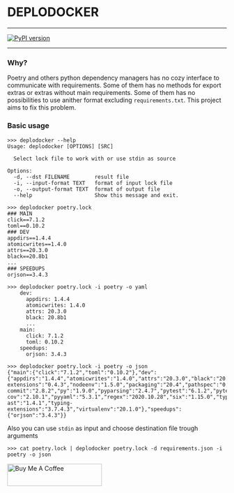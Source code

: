 # DEPLODOCKER
___________
[![PyPI version](https://badge.fury.io/py/deplodocker.svg)](https://badge.fury.io/py/deplodocker)
___________

### Why?

Poetry and others python dependency managers has no cozy interface to communicate with requirements.
Some of them has no methods for export extras or extras without main requirements.
Some of them has no possibilities to use anither format excluding `requirements.txt`.
This project aims to fix this problem.  


### Basic usage

```shell script
>>> deplodocker --help
Usage: deplodocker [OPTIONS] [SRC]

  Select lock file to work with or use stdin as source

Options:
  -d, --dst FILENAME        result file
  -i, --input-format TEXT   format of input lock file
  -o, --output-format TEXT  format of output file
  --help                    Show this message and exit.
```

```shell script
>>> deplodocker poetry.lock
### MAIN
click==7.1.2
toml==0.10.2
### DEV
appdirs==1.4.4
atomicwrites==1.4.0
attrs==20.3.0
black==20.8b1
...
### SPEEDUPS
orjson==3.4.3
```

```shell script
>>> deplodocker poetry.lock -i poetry -o yaml
    dev:
      appdirs: 1.4.4
      atomicwrites: 1.4.0
      attrs: 20.3.0
      black: 20.8b1
      ...
    main:
      click: 7.1.2
      toml: 0.10.2
    speedups:
      orjson: 3.4.3
```

```shell script
>>> deplodocker poetry.lock -i poetry -o json
{"main":{"click":"7.1.2","toml":"0.10.2"},"dev":{"appdirs":"1.4.4","atomicwrites":"1.4.0","attrs":"20.3.0","black":"20.8b1","cfgv":"3.2.0","colorama":"0.4.4","coverage":"5.3","distlib":"0.3.1","filelock":"3.0.12","identify":"1.5.9","iniconfig":"1.1.1","isort":"5.6.4","mypy-extensions":"0.4.3","nodeenv":"1.5.0","packaging":"20.4","pathspec":"0.8.0","pluggy":"0.13.1","pre-commit":"2.8.2","py":"1.9.0","pyparsing":"2.4.7","pytest":"6.1.2","pytest-cov":"2.10.1","pyyaml":"5.3.1","regex":"2020.10.28","six":"1.15.0","typed-ast":"1.4.1","typing-extensions":"3.7.4.3","virtualenv":"20.1.0"},"speedups":{"orjson":"3.4.3"}}
```

Also you can use `stdin` as input and choose destination file trough arguments
```shell script
>>> cat poetry.lock | deplodocker poetry.lock -d requirements.json -i poetry -o json
```

<a href="https://www.buymeacoffee.com/RussianCheese" target="_blank"><img src="https://cdn.buymeacoffee.com/buttons/arial-violet.png" alt="Buy Me A Coffee" style="height: 51px !important;width: 217px !important;" ></a>
